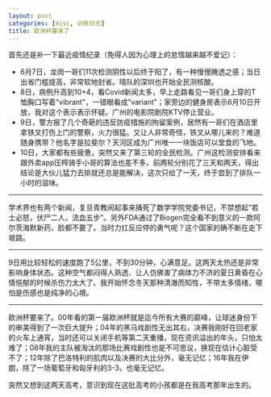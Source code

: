 ```yaml
---
layout: post
categories: [misc, 训练日志]
title: 欧洲杯要来了
---
```


首先还是补一下最近疫情纪录（免得人因为心理上的怠惰越来越不爱记）：

- 6月7日，龙岗一哥们11次检测阴性以后终于阳了，有一种慢慢腌透之感；当日出省门槛提高，非常软地封省。晴队的深圳也开始全民测核酸。
- 8日，病例升高到10+4，看Covid新闻太多，早上走路看见一哥们身上穿的T恤胸口写着"vibrant"，一错眼看成"variant"；家旁边的健身房表示6月10日开放，我对这个表示表示怀疑。广州的电影院剧院KTV停止营业。
- 9日，警方报了几个奇葩的违反防疫措施的拘留案例，居然有一哥们在酒店里拿铁叉打伤上门的警察，火力很猛。又让人非常奇怪，铁叉从哪儿来的？难道随身携带？他名字是拉斐尔？天河区成为广州唯一一块饭店可以堂食的飞地。
- 10日，大家都有些疲惫，突然又来了第三轮的全民检测。广州这检测安排看来跟外卖app压榨骑手小哥的算法也差不多，前两轮分别花了三天和两天，得出结论是大伙儿猛力去排就还总是能解决，这次只给了一天，终于尝到了排队一小时的滋味。

---

学术界也有两个新闻，复旦青教闹起事来捅死了数学学院党委书记，不禁想起“若士必怒，伏尸二人，流血五步”。另外FDA通过了Biogen完全看不到意义的一款阿尔茨海默新药，脸都不要了。当时力扛反应停的勇气呢？这个国家的确不断在走下坡路。

---

9日用比较轻松的速度跑了5公里，不到30分钟，心满意足。这两天太热还是非常影响身体状态。这种空气都闷得人熟透、让人仿佛害了病体力不济的夏日黄昏在心情悒郁的时候杀伤力太大了。我开始怀念冬天那种清澈而知性，不带太多情绪，哪怕是伤感也是纯净的心境。

---

欧洲杯要来了。00年看的第一届欧洲杯就是迄今所有大赛的巅峰，让球迷身份下的审美得到了一次巨大提升；04年的黑马戏剧性无出其右，决赛我刚好在回老家的火车上通宵，当时还可以关闭手机等第二天重播，现在资讯溢出的年头，只怕太难了；08年我的主队被淘汰的那场比赛戏剧性也是不可思议，换现在估计心脏受不了；12年除了巴洛特利的肌肉以及决赛的大比分外，毫无记忆；16年我在伊朗，除了一场葡萄牙和匈牙利的3-3，也毫无记忆。

突然又想到这两天高考，意识到现在这批高考的小孩都是在我高考那年出生的。
